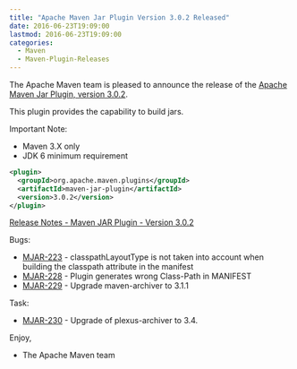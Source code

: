 ```yaml
---
title: "Apache Maven Jar Plugin Version 3.0.2 Released"
date: 2016-06-23T19:09:00
lastmod: 2016-06-23T19:09:00
categories:
  - Maven
  - Maven-Plugin-Releases
---
```

The Apache Maven team is pleased to announce the release of the 
[Apache Maven Jar Plugin, version 3.0.2](https://maven.apache.org/plugins/maven-jar-plugin/).

This plugin provides the capability to build jars.

Important Note: 

 * Maven 3.X only
 * JDK 6 minimum requirement


```xml
<plugin>
  <groupId>org.apache.maven.plugins</groupId>
  <artifactId>maven-jar-plugin</artifactId>
  <version>3.0.2</version>
</plugin>
```

<!-- more -->

[Release Notes - Maven JAR Plugin - Version 3.0.2](https://issues.apache.org/jira/secure/ReleaseNote.jspa?projectId=12317526&version=12336062)

Bugs:

 * [MJAR-223](https://issues.apache.org/jira/browse/MJAR-223) - classpathLayoutType is not taken into account when building the classpath attribute in the manifest
 * [MJAR-228](https://issues.apache.org/jira/browse/MJAR-228) - Plugin generates wrong Class-Path in MANIFEST
 * [MJAR-229](https://issues.apache.org/jira/browse/MJAR-229) - Upgrade maven-archiver to 3.1.1

Task:

 * [MJAR-230](https://issues.apache.org/jira/browse/MJAR-230) - Upgrade of plexus-archiver to 3.4.

Enjoy,

- The Apache Maven team

